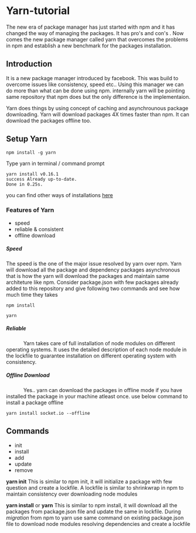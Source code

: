 # Yarn-tutorial

The new era of package manager has just started with npm and it has changed the way of managing the packages. It has pro's and con's . Now comes the new package manager called yarn that overcomes the problems in npm and establish a new benchmark for the 
packages installation.

## Introduction

It is a new package manager introduced by facebook. This was build to overcome issues like consistency, speed etc.. Using this manager we can do more than what can be done using npm. internally yarn will be pointing same repository that npm does but the only difference is the implementaion.

Yarn does things by using concept of caching and asynchrounous package downloading. Yarn will download packages 4X times faster than npm. It can download the packages offline too. 

## Setup Yarn 

``````
npm install -g yarn
``````
Type yarn in terminal / command prompt
``````
yarn install v0.16.1                                                                               
success Already up-to-date.                                                                  
Done in 0.25s.
``````

you can find other ways of installations [here](https://yarnpkg.com/en/docs/install#mac-tab)

### Features of Yarn

- speed
- reliable & consistent
- offline download

##### Speed

The speed is the one of the major issue resolved by yarn over npm. Yarn will download all the package and dependency packages asynchronous that is how the yarn will download the packages and maintain same architeture like npm. Consider package.json with few packages already added to this repository and give following two commands and see how much time they takes

``````
npm install 
``````

``````
yarn
``````
##### Reliable

&nbsp;&nbsp;&nbsp;&nbsp;&nbsp;&nbsp;&nbsp;&nbsp;&nbsp;&nbsp;&nbsp;&nbsp;Yarn takes care of full installation of node modules on different operating systems. It uses the detailed description of each node module in the lockfile to guarantee installation on different operating system with consistency.

##### Offline Download

&nbsp;&nbsp;&nbsp;&nbsp;&nbsp;&nbsp;&nbsp;&nbsp;&nbsp;&nbsp;&nbsp;&nbsp;Yes.. yarn can download the packages in offline mode if you have installed the package in your machine atleast once. use below command to install a package offline 

``````
yarn install socket.io --offline
``````



## Commands 

* init
* install
* add
* update 
* remove


**yarn init** 
This is similar to npm init, it will initialize a package with few question and create a lockfile. A lockfile is similar to shrinkwrap in npm to maintain consistency over downloading node modules



**yarn install** or **yarn** 
This is similar to npm install, it will download all the packages from package.json file and update the same in lockfile. During *migration* from npm to yarn use same command on existing package.json file to download node modules resolving dependencies and create a lockfile
